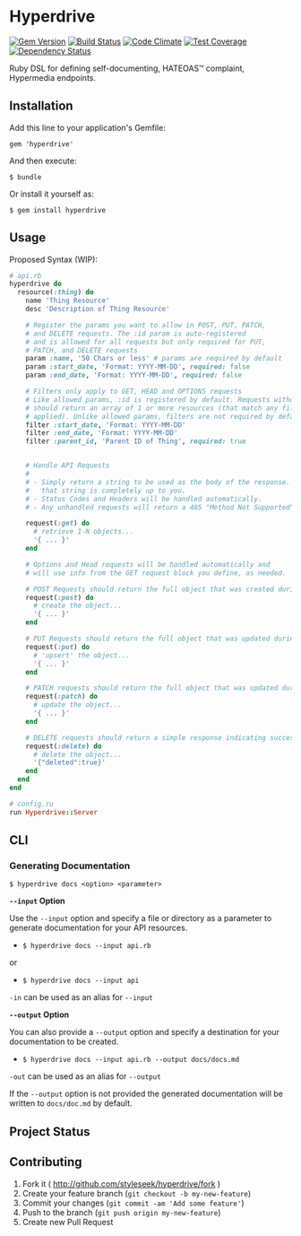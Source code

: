 # Hyperdrive

[![Gem Version](https://badge.fury.io/rb/hyperdrive.png)](http://badge.fury.io/rb/hyperdrive) [![Build Status](https://secure.travis-ci.org/styleseek/hyperdrive.png?branch=master)](https://travis-ci.org/styleseek/hyperdrive) [![Code Climate](https://codeclimate.com/github/styleseek/hyperdrive.png)](https://codeclimate.com/github/styleseek/hyperdrive) [![Test Coverage](https://codeclimate.com/github/styleseek/hyperdrive/coverage.png)](https://codeclimate.com/github/styleseek/hyperdrive) [![Dependency Status](https://gemnasium.com/styleseek/hyperdrive.png)](https://gemnasium.com/styleseek/hyperdrive)


Ruby DSL for defining self-documenting, HATEOAS™ complaint, Hypermedia endpoints.

## Installation

Add this line to your application's Gemfile:

    gem 'hyperdrive'

And then execute:

    $ bundle

Or install it yourself as:

    $ gem install hyperdrive

## Usage

Proposed Syntax (WIP):

```ruby
# api.rb
hyperdrive do
  resource(:thing) do
    name 'Thing Resource'
    desc 'Description of Thing Resource'

    # Register the params you want to allow in POST, PUT, PATCH,
    # and DELETE requests. The :id param is auto-registered
    # and is allowed for all requests but only required for PUT,
    # PATCH, and DELETE requests
    param :name, '50 Chars or less' # params are required by default
    param :start_date, 'Format: YYYY-MM-DD', required: false
    param :end_date, 'Format: YYYY-MM-DD', required: false

    # Filters only apply to GET, HEAD and OPTIONS requests
    # Like allowed params, :id is registered by default. Requests without an ID
    # should return an array of 1 or more resources (that match any filters
    # applied). Unlike allowed params, filters are not required by default.
    filter :start_date, 'Format: YYYY-MM-DD'
    filter :end_date, 'Format: YYYY-MM-DD'
    filter :parent_id, 'Parent ID of Thing', required: true


    # Handle API Requests
    #
    # - Simply return a string to be used as the body of the response. How you generate
    #   that string is completely up to you.
    # - Status Codes and Headers will be handled automatically.
    # - Any unhandled requests will return a 405 "Method Not Supported" error

    request(:get) do
      # retrieve 1-N objects...
      '{ ... }'
    end

    # Options and Head requests will be handled automatically and
    # will use info from the GET request block you define, as needed.

    # POST Requests should return the full object that was created during the request.
    request(:post) do
      # create the object...
      '{ ... }'
    end

    # PUT Requests should return the full object that was updated during the request.
    request(:put) do
      # 'upsert' the object...
      '{ ... }'
    end

    # PATCH requests should return the full object that was updated during the request.
    request(:patch) do
      # update the object...
      '{ ... }'
    end

    # DELETE requests should return a simple response indicating success.
    request(:delete) do
      # delete the object...
      '{"deleted":true}'
    end
  end
end

# config.ru
run Hyperdrive::Server
```

## CLI

### Generating Documentation

`$ hyperdrive docs <option> <parameter>`

__`--input` Option__

Use the `--input` option and specify a file or directory as a parameter to generate documentation for your API resources.

  - `$ hyperdrive docs --input api.rb`

or

  - `$ hyperdrive docs --input api`

`-in` can be used as an alias for `--input`

__`--output` Option__

You can also provide a `--output` option and specify a destination for your documentation to be created.

  - `$ hyperdrive docs --input api.rb --output docs/docs.md`

`-out` can be used as an alias for `--output`

If the `--output` option is not provided the generated documentation will be written to `docs/doc.md` by default. 

## Project Status


## Contributing

1. Fork it ( http://github.com/styleseek/hyperdrive/fork )
2. Create your feature branch (`git checkout -b my-new-feature`)
3. Commit your changes (`git commit -am 'Add some feature'`)
4. Push to the branch (`git push origin my-new-feature`)
5. Create new Pull Request
